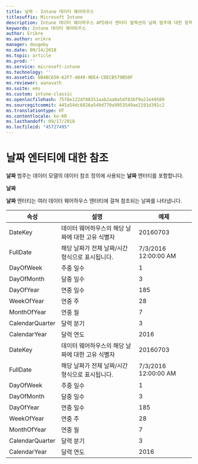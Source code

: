 ```yaml
---
title: 날짜 - Intune 데이터 웨어하우스
titlesuffix: Microsoft Intune
description: Intune 데이터 웨어하우스 API에서 엔터티 컬렉션의 날짜 범주에 대한 항목을 참조하세요.
keywords: Intune 데이터 웨어하우스
author: Erikre
ms.author: erikre
manager: dougeby
ms.date: 09/14/2018
ms.topic: article
ms.prod: ''
ms.service: microsoft-intune
ms.technology: ''
ms.assetid: 6B4BC650-62F7-4049-9DE4-CDECB579B58F
ms.reviewer: aanavath
ms.suite: ems
ms.custom: intune-classic
ms.openlocfilehash: 75f8e122df08351aab2aa0a5df83bf9a21e49509
ms.sourcegitcommit: 445a54dc6826a549d770a9953549ae2191d391c2
ms.translationtype: HT
ms.contentlocale: ko-KR
ms.lasthandoff: 09/17/2018
ms.locfileid: "45727495"
---
```

# <a name="reference-for-date-entity"></a>날짜 엔터티에 대한 참조

**날짜** 범주는 데이터 모델의 데이터 참조 정의에 사용되는 **날짜** 엔터티를 포함합니다.

**날짜**

**날짜** 엔터티는 여러 데이터 웨어하우스 엔터티에 걸쳐 참조되는 날짜를 나타냅니다.


|    속성     |                      설명                       |       예제        |
|-----------------|--------------------------------------------------------|----------------------|
|     DateKey     | 데이터 웨어하우스의 해당 날짜에 대한 고유 식별자 |       20160703       |
|    FullDate     |    해당 날짜가 전체 날짜/시간 형식으로 표시됩니다.     | 7/3/2016 12:00:00 AM |
|    DayOfWeek    |                      주중 일수                       |          1           |
|   DayOfMonth    |                      달중 일수                      |          3           |
|    DayOfYear    |                      연중 일수                       |         185          |
|   WeekOfYear    |                      연중 주                      |          28          |
|   MonthOfYear   |                   연중 월                    |          7           |
| CalendarQuarter |                    달력 분기                    |          3           |
|  CalendarYear   |                     달력 연도                      |         2016         |
|     DateKey     | 데이터 웨어하우스의 해당 날짜에 대한 고유 식별자 |       20160703       |
|    FullDate     |    해당 날짜가 전체 날짜/시간 형식으로 표시됩니다.     | 7/3/2016 12:00:00 AM |
|    DayOfWeek    |                      주중 일수                       |          1           |
|   DayOfMonth    |                      달중 일수                      |          3           |
|    DayOfYear    |                      연중 일수                       |         185          |
|   WeekOfYear    |                      연중 주                      |          28          |
|   MonthOfYear   |                   연중 월                    |          7           |
| CalendarQuarter |                    달력 분기                    |          3           |
|  CalendarYear   |                     달력 연도                      |         2016         |

